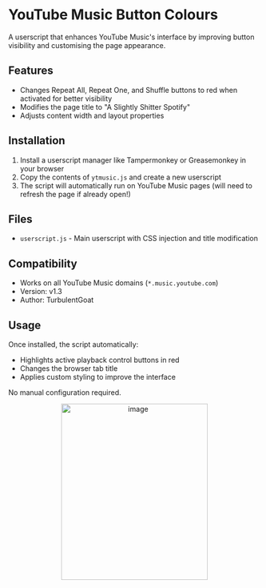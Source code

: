 # YouTube Music Button Colours

A userscript that enhances YouTube Music's interface by improving button visibility and customising the page appearance.

## Features

- Changes Repeat All, Repeat One, and Shuffle buttons to red when activated for better visibility
- Modifies the page title to "A Slightly Shitter Spotify"
- Adjusts content width and layout properties

## Installation

1. Install a userscript manager like Tampermonkey or Greasemonkey in your browser
2. Copy the contents of `ytmusic.js` and create a new userscript
3. The script will automatically run on YouTube Music pages (will need to refresh the page if already open!)

## Files

- `userscript.js` - Main userscript with CSS injection and title modification

## Compatibility

- Works on all YouTube Music domains (`*.music.youtube.com`)
- Version: v1.3
- Author: TurbulentGoat

## Usage

Once installed, the script automatically:
- Highlights active playback control buttons in red
- Changes the browser tab title
- Applies custom styling to improve the interface

No manual configuration required.

<div align="center">
  <img width="293" height="352" alt="image" src="https://github.com/user-attachments/assets/9d21c047-b93f-4eea-bd10-1836817287a0" />
</div>
